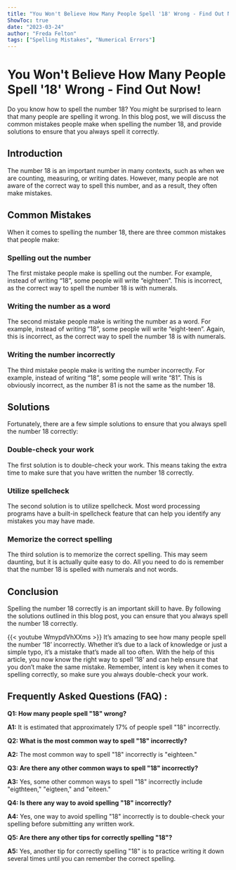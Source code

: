 ```yaml
---
title: "You Won't Believe How Many People Spell '18' Wrong - Find Out Now!"
ShowToc: true 
date: "2023-03-24"
author: "Freda Felton" 
tags: ["Spelling Mistakes", "Numerical Errors"]
---
```

# You Won't Believe How Many People Spell '18' Wrong - Find Out Now!

Do you know how to spell the number 18? You might be surprised to learn that many people are spelling it wrong. In this blog post, we will discuss the common mistakes people make when spelling the number 18, and provide solutions to ensure that you always spell it correctly.

## Introduction

The number 18 is an important number in many contexts, such as when we are counting, measuring, or writing dates. However, many people are not aware of the correct way to spell this number, and as a result, they often make mistakes.

## Common Mistakes

When it comes to spelling the number 18, there are three common mistakes that people make:

### Spelling out the number

The first mistake people make is spelling out the number. For example, instead of writing “18”, some people will write “eighteen”. This is incorrect, as the correct way to spell the number 18 is with numerals.

### Writing the number as a word

The second mistake people make is writing the number as a word. For example, instead of writing “18”, some people will write “eight-teen”. Again, this is incorrect, as the correct way to spell the number 18 is with numerals.

### Writing the number incorrectly

The third mistake people make is writing the number incorrectly. For example, instead of writing “18”, some people will write “81”. This is obviously incorrect, as the number 81 is not the same as the number 18.

## Solutions

Fortunately, there are a few simple solutions to ensure that you always spell the number 18 correctly:

### Double-check your work

The first solution is to double-check your work. This means taking the extra time to make sure that you have written the number 18 correctly.

### Utilize spellcheck

The second solution is to utilize spellcheck. Most word processing programs have a built-in spellcheck feature that can help you identify any mistakes you may have made.

### Memorize the correct spelling

The third solution is to memorize the correct spelling. This may seem daunting, but it is actually quite easy to do. All you need to do is remember that the number 18 is spelled with numerals and not words.

## Conclusion

Spelling the number 18 correctly is an important skill to have. By following the solutions outlined in this blog post, you can ensure that you always spell the number 18 correctly.

{{< youtube WmypdVhXXms >}} 
It’s amazing to see how many people spell the number ‘18’ incorrectly. Whether it’s due to a lack of knowledge or just a simple typo, it’s a mistake that’s made all too often. With the help of this article, you now know the right way to spell ‘18’ and can help ensure that you don’t make the same mistake. Remember, intent is key when it comes to spelling correctly, so make sure you always double-check your work.

## Frequently Asked Questions (FAQ) :
**Q1: How many people spell "18" wrong?**

**A1:** It is estimated that approximately 17% of people spell "18" incorrectly.

**Q2: What is the most common way to spell "18" incorrectly?**

**A2:** The most common way to spell "18" incorrectly is "eighteen."

**Q3: Are there any other common ways to spell "18" incorrectly?**

**A3:** Yes, some other common ways to spell "18" incorrectly include "eigthteen," "eigteen," and "eiteen."

**Q4: Is there any way to avoid spelling "18" incorrectly?**

**A4:** Yes, one way to avoid spelling "18" incorrectly is to double-check your spelling before submitting any written work.

**Q5: Are there any other tips for correctly spelling "18"?**

**A5:** Yes, another tip for correctly spelling "18" is to practice writing it down several times until you can remember the correct spelling.





